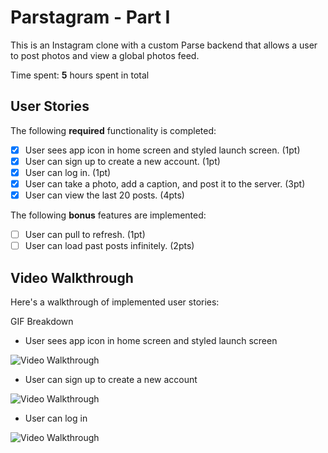 # Parstagram - Part I

This is an Instagram clone with a custom Parse backend that allows a user to post photos and view a global photos feed.

Time spent: **5** hours spent in total

## User Stories

The following **required** functionality is completed:

- [x] User sees app icon in home screen and styled launch screen. (1pt)
- [x] User can sign up to create a new account. (1pt)
- [x] User can log in. (1pt)
- [x] User can take a photo, add a caption, and post it to the server. (3pt)
- [x] User can view the last 20 posts. (4pts)

The following **bonus** features are implemented:

- [ ] User can pull to refresh. (1pt)
- [ ] User can load past posts infinitely. (2pts)

## Video Walkthrough

Here's a walkthrough of implemented user stories:


GIF Breakdown

- User sees app icon in home screen and styled launch screen

<img src='https://im5.ezgif.com/tmp/ezgif-5-500844b4cc.gif' title='Video Walkthrough' width='' alt='Video Walkthrough' />

- User can sign up to create a new account

<img src='https://im5.ezgif.com/tmp/ezgif-5-30b691cb0d.gif' title='Video Walkthrough' width='' alt='Video Walkthrough' />

- User can log in

<img src='https://im5.ezgif.com/tmp/ezgif-5-b51d7dbcb6.gif' title='Video Walkthrough' width='' alt='Video Walkthrough' />




